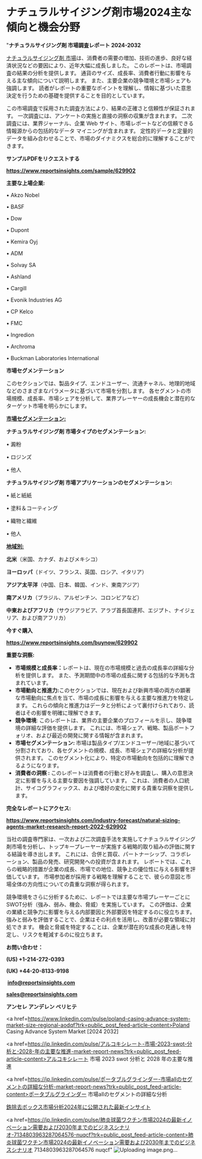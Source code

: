 # ナチュラルサイジング剤市場2024主な傾向と機会分野

"<strong>ナチュラルサイジング剤 市場調査レポート 2024-2032</strong>

<a href=https://www.reportsinsights.com/sample/629902>ナチュラルサイジング剤 市場</a>は、消費者の需要の増加、技術の進歩、良好な経済状況などの要因により、近年大幅に成長しました。 このレポートは、市場調査の結果の分析を提供します。 通貨のサイズ、成長率、消費者行動に影響を与える主な傾向について説明します。 また、主要企業の競争環境と市場シェアも強調します。 読者がレポートの重要なポイントを理解し、情報に基づいた意思決定を行うための基礎を提供することを目的としています。

この市場調査で採用された調査方法により、結果の正確さと信頼性が保証されます。 一次調査には、アンケートの実施と直接の洞察の収集が含まれます。 二次調査には、業界ジャーナル、企業 Web サイト、市場レポートなどの信頼できる情報源からの包括的なデータ マイニングが含まれます。 定性的データと定量的データを組み合わせることで、市場のダイナミクスを総合的に理解することができます。

<strong><b>サンプルPDFをリクエストする</b></strong>

<a href=https://www.reportsinsights.com/sample/629902><strong><u>https://www.reportsinsights.com/sample/629902</u></strong></a>

<strong>主要な上場企業:</strong>

• Akzo Nobel

• BASF

• Dow

• Dupont

• Kemira Oyj

• ADM

• Solvay SA

• Ashland

• Cargill

• Evonik Industries AG

• CP Kelco

• FMC

• Ingredion

• Archroma

• Buckman Laboratories International

<strong>市場セグメンテーション</strong>

このセクションでは、製品タイプ、エンドユーザー、流通チャネル、地理的地域などのさまざまなパラメータに基づいて市場を分割します。 各セグメントの市場規模、成長率、市場シェアを分析して、業界プレーヤーの成長機会と潜在的なターゲット市場を明らかにします。

<strong><u>市場セグメンテーション</u></strong><strong><u>:</u></strong>

<strong>ナチュラルサイジング剤 市場タイプのセグメンテーション:</strong>

• 澱粉

• ロジンズ

• 他人

<strong>ナチュラルサイジング剤 市場アプリケーションのセグメンテーション:</strong>

• 紙と紙紙

• 塗料＆コーティング

• 織物と繊維

• 他人

<strong><u>地域別</u></strong><strong><u>:</u></strong>

<strong>北米</strong>（米国、カナダ、およびメキシコ）

<strong>ヨーロッパ</strong>（ドイツ、フランス、英国、ロシア、イタリア）

<strong>アジア太平洋</strong>（中国、日本、韓国、インド、東南アジア）

<strong>南アメリカ</strong>（ブラジル、アルゼンチン、コロンビアなど）

<strong>中東およびアフリカ</strong>（サウジアラビア、アラブ首長国連邦、エジプト、ナイジェリア、および南アフリカ）

<strong>今すぐ購入</strong>

<a href=https://www.reportsinsights.com/buynow/629902><strong><u>https://www.reportsinsights.com/buynow/629902</u></strong></a>

<strong>重要な洞察:</strong>
<ul>
  <li><strong>市場規模と成長率：</strong>レポートは、現在の市場規模と過去の成長率の詳細な分析を提供します。 また、予測期間中の市場の成長に関する包括的な予測も含まれています。</li>
  <li><strong>市場動向と推進力:</strong>このセクションでは、現在および新興市場の両方の顕著な市場動向に焦点を当て、市場の成長に影響を与える主要な推進力を特定します。 これらの傾向と推進力はデータと分析によって裏付けられており、読者はその影響を明確に理解できます。</li>
  <li><strong>競争環境</strong>: このレポートは、業界の主要企業のプロフィールを示し、競争環境の詳細な評価を提供します。 これには、市場シェア、戦略、製品ポートフォリオ、および最近の開発に関する情報が含まれます。</li>
  <li><strong>市場セグメンテーション: </strong>市場は製品タイプ/エンドユーザー/地域に基づいて分割されており、各セグメントの規模、成長、市場シェアの詳細な分析が提供されます。 このセグメント化により、特定の市場動向を包括的に理解できるようになります。</li>
  <li><strong>消費者の洞察 : </strong>このレポートは消費者の行動と好みを調査し、購入の意思決定に影響を与える主要な要因を強調しています。 これは、消費者の人口統計、サイコグラフィックス、および嗜好の変化に関する貴重な洞察を提供します。</li>
</ul>
<strong>完全なレポートにアクセス:</strong>

<a href=https://www.reportsinsights.com/industry-forecast/natural-sizing-agents-market-research-report-2022-629902><strong><u><b>https://www.reportsinsights.com/industry-forecast/natural-sizing-agents-market-research-report-2022-629902</b></u></strong></a>

当社の調査専門家は、一次および二次調査手法を実施してナチュラルサイジング剤市場を分析し、トップキープレーヤーが実施する戦略的取り組みの評価に関する結論を導き出します。 これには、合併と買収、パートナーシップ、コラボレーション、製品の発売、研究開発への投資が含まれます。 レポートでは、これらの戦略的措置が企業の成長、市場での地位、競争上の優位性に与える影響を評価しています。 市場参加者が採用する戦略を理解することで、彼らの意図と市場全体の方向性についての貴重な洞察が得られます。

競争環境をさらに分析するために、レポートでは主要な市場プレーヤーごとにSWOT分析（強み、弱み、機会、脅威）を実施しています。 この評価は、企業の業績と競争力に影響を与える内部要因と外部要因を特定するのに役立ちます。 強みと弱みを評価することで、企業はその利点を活用し、改善が必要な領域に対処できます。 機会と脅威を特定することは、企業が潜在的な成長の見通しを特定し、リスクを軽減するのに役立ちます。

<strong>お問い合わせ：</strong>

<strong>(US) +1-214-272-0393</strong>

<strong>(UK) +44-20-8133-9198</strong>

<strong> </strong><a href=info@reportsinsights.com><strong><u>info@reportsinsights.com</u></strong></a>

<a href=sales@reportsinsights.com><strong><u>sales@reportsinsights.com</u></strong></a>

<strong>アンセレ アンデレン ベリヒテ</strong>

<a href=https://www.linkedin.com/pulse/poland-casing-advance-system-market-size-regional-aodqf?trk=public_post_feed-article-content>Poland Casing Advance System Market [2024 2032]</a>

<a href=https://jp.linkedin.com/pulse/アルコキシレート-市場-2023-swot-分析と-2028-年の主要な推進-market-report-news?trk=public_post_feed-article-content>アルコキシレート 市場 2023 swot 分析と 2028 年の主要な推進</a>

<a href=https://jp.linkedin.com/pulse/ポータブルグラインダー-市場allのセグメントの詳細な分析-market-report-news?trk=public_post_feed-article-content>ポータブルグラインダー 市場allのセグメントの詳細な分析</a>

<a href=https://www.linkedin.com/pulse/鉄除去ボックス市場分析2024年に公開された最新インサイト-reportsinsights-pvt-ltd-qe77f/>鉄除去ボックス市場分析2024年に公開された最新インサイト</a>

<a href=https://jp.linkedin.com/pulse/肺炎球菌ワクチン市場2024の最新イノベーション需要および2030年までのビジネスシナリオ-7134803963287064576-nuqcf?trk=public_post_feed-article-content>肺炎球菌ワクチン市場2024の最新イノベーション需要および2030年までのビジネスシナリオ 7134803963287064576 nuqcf</a>"
![Uploading image.png…]()

